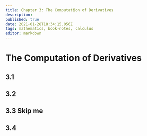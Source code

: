 ```yaml
---
title: Chapter 3: The Computation of Derivatives
description: 
published: true
date: 2021-01-28T18:34:15.056Z
tags: mathematics, book-notes, calculus
editor: markdown
---
```


# The Computation of Derivatives
## 3.1 
## 3.2
## 3.3 Skip me
## 3.4